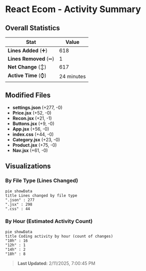 # React Ecom - Activity Summary 

## Overall Statistics

| Stat                   | Value                                                             |
| ---------------------- | ----------------------------------------------------------------- |
| **Lines Added** (➕)   | 618                                          |
| **Lines Removed** (➖) | 1                                        |
| **Net Change** (↕)    | 617                |
| **Active Time** (⌚)   | 24 minutes |


## Modified Files
- **settings.json** (+277, -0)
- **Price.jsx** (+52, -0)
- **Recon.jsx** (+21, -1)
- **Buttons.jsx** (+9, -0)
- **App.jsx** (+56, -0)
- **index.css** (+44, -0)
- **Category.jsx** (+23, -0)
- **Product.jsx** (+75, -0)
- **Nav.jsx** (+61, -0)

## Visualizations

### By File Type (Lines Changed)

```mermaid
pie showData
title Lines changed by file type
".json" : 277
".jsx" : 298
".css" : 44
```

### By Hour (Estimated Activity Count)

```mermaid
pie showData
title Coding activity by hour (count of changes)
"10h" : 16
"12h" : 1
"14h" : 2
"18h" : 8
```


> **Last Updated:** 2/11/2025, 7:00:45 PM